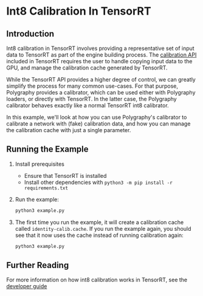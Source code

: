 # Int8 Calibration In TensorRT


## Introduction

Int8 calibration in TensorRT involves providing a representative set of input data
to TensorRT as part of the engine building process. The
[calibration API](https://docs.nvidia.com/deeplearning/tensorrt/api/python_api/infer/Int8/Calibrator.html)
included in TensorRT requires the user to handle copying input data to the GPU, and
manage the calibration cache generated by TensorRT.

While the TensorRT API provides a higher degree of control, we can greatly simplify the
process for many common use-cases. For that purpose, Polygraphy provides a calibrator, which
can be used either with Polygraphy loaders, or directly with TensorRT. In the latter
case, the Polygraphy calibrator behaves exactly like a normal TensorRT int8 calibrator.

In this example, we'll look at how you can use Polygraphy's calibrator to calibrate a network
with (fake) calibration data, and how you can manage the calibration cache with just a single
parameter.


## Running the Example

1. Install prerequisites
    * Ensure that TensorRT is installed
    * Install other dependencies with `python3 -m pip install -r requirements.txt`

2. Run the example:
    ```bash
    python3 example.py
    ```

3. The first time you run the example, it will create a calibration cache
    called `identity-calib.cache`. If you run the example again, you should see that
    it now uses the cache instead of running calibration again:
    ```bash
    python3 example.py
    ```


## Further Reading

For more information on how int8 calibration works in TensorRT, see the
[developer guide](https://docs.nvidia.com/deeplearning/tensorrt/developer-guide/index.html#optimizing_int8_c)
